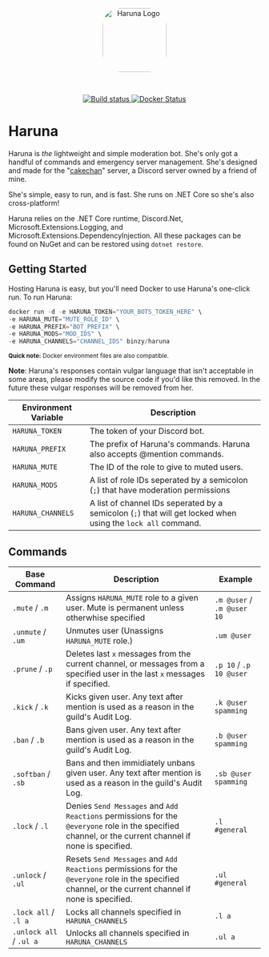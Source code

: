 <p align="center">
    <img src="https://cdn.discordapp.com/avatars/477192814405484564/42cafea631db81597aa908ca353fd8b9.jpg?size=256" style="border-radius: 28%" alt="Haruna Logo" height="128px" width="128px"></img>
</p>
<br/>
<p align="center">
<a href="https://travis-ci.org/binsenpai/haruna">
    <img src="https://travis-ci.org/binsenpai/haruna.svg?branch=master" alt="Build status" />
  </a>
  <a href="https://hub.docker.com/r/binzy/haruna/">
    <img src="https://img.shields.io/badge/docker-1.0-blue.svg" alt="Docker Status" />
  </a>
  <br/>
</p>

# Haruna

Haruna is *the* lightweight and simple moderation bot. She's only got a handful of commands and emergency server management. She's designed and made for the "[cakechan](https://discord.gg/QEtRdka)" server, a Discord server owned by a friend of mine.

She's simple, easy to run, and is fast. She runs on .NET Core so she's also cross-platform!

Haruna relies on the .NET Core runtime, Discord.Net, Microsoft.Extensions.Logging, and Microsoft.Extensions.DependencyInjection. All these packages can be found on NuGet and can be restored using `dotnet restore`.

## Getting Started

Hosting Haruna is easy, but you'll need Docker to use Haruna's one-click run.
To run Haruna:

```s
docker run -d -e HARUNA_TOKEN="YOUR_BOTS_TOKEN_HERE" \
-e HARUNA_MUTE="MUTE_ROLE_ID" \
-e HARUNA_PREFIX="BOT_PREFIX" \
-e HARUNA_MODS="MOD_IDS" \
-e HARUNA_CHANNELS="CHANNEL_IDS" binzy/haruna
```

<small><b>Quick note:</b> Docker environment files are also compatible.</small>

**Note**: Haruna's responses contain vulgar language that isn't acceptable in some areas, please modify the source code if you'd like this removed. In the future these vulgar responses will be removed from her.

| Environment Variable | Description |
|----------------------|-------------|
| `HARUNA_TOKEN` | The token of your Discord bot. |
| `HARUNA_PREFIX` | The prefix of Haruna's commands. Haruna also accepts @mention commands. |
| `HARUNA_MUTE` | The ID of the role to give to muted users. |
| `HARUNA_MODS` | A list of role IDs seperated by a semicolon (`;`) that have moderation permissions |
| `HARUNA_CHANNELS` | A list of channel IDs seperated by a semicolon (`;`) that will get locked when using the `lock all` command. |

## Commands

| Base Command | Description | Example |
|--------------|-------------|---------|
| `.mute` / `.m` | Assigns `HARUNA_MUTE` role to a given user. Mute is permanent unless otherwhise specified | `.m @user` / `.m @user 10` |
| `.unmute` / `.um` | Unmutes user (Unassigns `HARUNA_MUTE` role.) | `.um @user` |
| `.prune` / `.p` | Deletes last `x` messages from the current channel, or messages from a specified user in the last `x` messages if specified. | `.p 10` / `.p 10 @user` |
| `.kick` / `.k` | Kicks given user. Any text after mention is used as a reason in the guild's Audit Log. | `.k @user spamming` |
| `.ban` / `.b` | Bans given user. Any text after mention is used as a reason in the guild's Audit Log. | `.b @user spamming` |
| `.softban` / `.sb` | Bans and then immidiately unbans given user. Any text after mention is used as a reason in the guild's Audit Log. | `.sb @user spamming` |
| `.lock` / `.l` | Denies `Send Messages` and `Add Reactions` permissions for the `@everyone` role in the specified channel, or the current channel if none is specified. | `.l #general` |
| `.unlock` / `.ul` | Resets `Send Messages` and `Add Reactions` permissions for the `@everyone` role in the specified channel, or the current channel if none is specified. | `.ul #general` |
| `.lock all` / `.l a` | Locks all channels specified in `HARUNA_CHANNELS` | `.l a` |
| `.unlock all` / `.ul a` | Unlocks all channels specified in `HARUNA_CHANNELS` | `.ul a` |